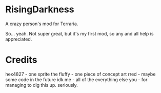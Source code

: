 # RisingDarkness
A crazy person's mod for Terraria.

So... yeah. Not super great, but it's my first mod, so any and all help is appreciated.

# Credits
hex4827 - one sprite
the fluffy - one piece of concept art
rred - maybe some code in the future idk
me - all of the everything else
you - for managing to dig this up. seriously.
